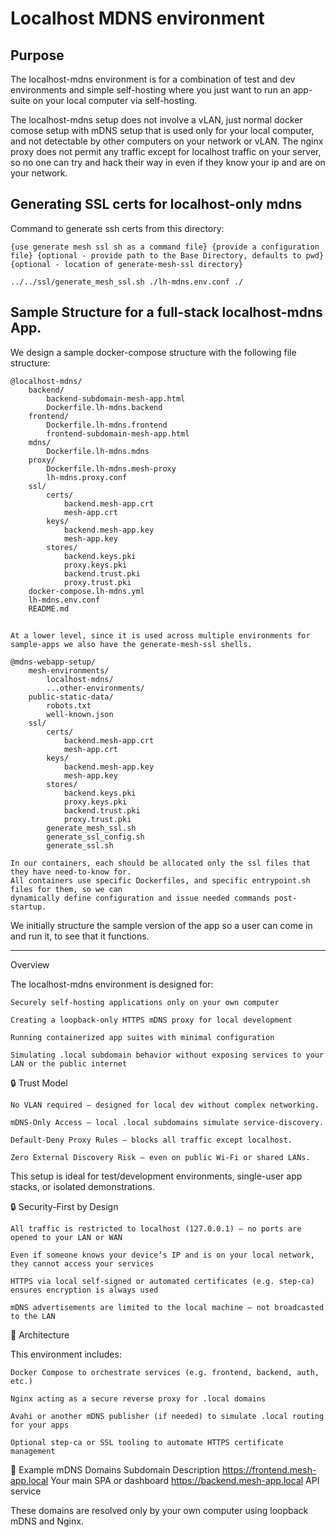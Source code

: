 # Localhost MDNS environment


## Purpose

The localhost-mdns environment is for a combination of test and dev environments and simple self-hosting
where you just want to run an app-suite on your local computer via self-hosting.

The localhost-mdns setup does not involve a vLAN, just normal docker comose setup with mDNS setup that is used only for your local
computer, and not detectable by other computers on your network or vLAN.  The nginx proxy does not permit any traffic except for localhost
traffic on your server, so no one can try and hack their way in even if they know your ip and are on your network.


## Generating SSL certs for localhost-only mdns

Command to generate ssh certs from this directory:

    {use generate mesh ssl sh as a command file} {provide a configuration file} {optional - provide path to the Base Directory, defaults to pwd} {optional - location of generate-mesh-ssl directory}

    ../../ssl/generate_mesh_ssl.sh ./lh-mdns.env.conf ./

## Sample Structure for a full-stack localhost-mdns App.

We design a sample docker-compose structure with the following file structure:

    @localhost-mdns/
        backend/
            backend-subdomain-mesh-app.html
            Dockerfile.lh-mdns.backend
        frontend/
            Dockerfile.lh-mdns.frontend
            frontend-subdomain-mesh-app.html
        mdns/
            Dockerfile.lh-mdns.mdns
        proxy/
            Dockerfile.lh-mdns.mesh-proxy
            lh-mdns.proxy.conf
        ssl/
            certs/
                backend.mesh-app.crt
                mesh-app.crt
            keys/
                backend.mesh-app.key
                mesh-app.key
            stores/
                backend.keys.pki
                proxy.keys.pki
                backend.trust.pki
                proxy.trust.pki
        docker-compose.lh-mdns.yml
        lh-mdns.env.conf
        README.md

## 

    At a lower level, since it is used across multiple environments for sample-apps we also have the generate-mesh-ssl shells.

    @mdns-webapp-setup/
        mesh-environments/
            localhost-mdns/
            ...other-environments/
        public-static-data/
            robots.txt
            well-known.json
        ssl/
            certs/
                backend.mesh-app.crt
                mesh-app.crt
            keys/
                backend.mesh-app.key
                mesh-app.key
            stores/
                backend.keys.pki
                proxy.keys.pki
                backend.trust.pki
                proxy.trust.pki
            generate_mesh_ssl.sh
            generate_ssl_config.sh
            generate_ssl.sh

    In our containers, each should be allocated only the ssl files that they have need-to-know for.
    All containers use specific Dockerfiles, and specific entrypoint.sh files for them, so we can
    dynamically define configuration and issue needed commands post-startup. 

We initially structure the sample version of the app so a user can come in and run it, to see that it functions.



----------------------------------------------------------------------------------------------------------

Overview

The localhost-mdns environment is designed for:

    Securely self-hosting applications only on your own computer

    Creating a loopback-only HTTPS mDNS proxy for local development

    Running containerized app suites with minimal configuration

    Simulating .local subdomain behavior without exposing services to your LAN or the public internet

🔒 Trust Model

    No VLAN required — designed for local dev without complex networking.

    mDNS-Only Access — local .local subdomains simulate service-discovery.

    Default-Deny Proxy Rules — blocks all traffic except localhost.

    Zero External Discovery Risk — even on public Wi-Fi or shared LANs.

This setup is ideal for test/development environments, single-user app stacks, or isolated demonstrations.

🔒 Security-First by Design

    All traffic is restricted to localhost (127.0.0.1) — no ports are opened to your LAN or WAN

    Even if someone knows your device’s IP and is on your local network, they cannot access your services

    HTTPS via local self-signed or automated certificates (e.g. step-ca) ensures encryption is always used

    mDNS advertisements are limited to the local machine — not broadcasted to the LAN

🧱 Architecture

This environment includes:

    Docker Compose to orchestrate services (e.g. frontend, backend, auth, etc.)

    Nginx acting as a secure reverse proxy for .local domains

    Avahi or another mDNS publisher (if needed) to simulate .local routing for your apps

    Optional step-ca or SSL tooling to automate HTTPS certificate management

🧭 Example mDNS Domains
Subdomain	Description
https://frontend.mesh-app.local	Your main SPA or dashboard
https://backend.mesh-app.local	API service

These domains are resolved only by your own computer using loopback mDNS and Nginx.